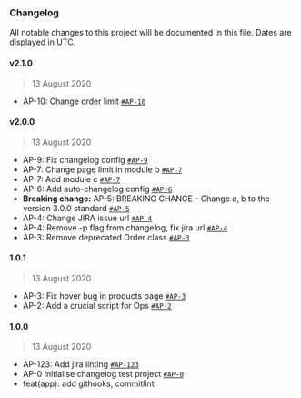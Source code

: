 ### Changelog

All notable changes to this project will be documented in this file. Dates are displayed in UTC.

#### v2.1.0

> 13 August 2020

- AP-10: Change order limit [`#AP-10`](https://issues.apache.org/jira/browse/AP-10)

#### v2.0.0

> 13 August 2020

- AP-9: Fix changelog config [`#AP-9`](https://issues.apache.org/jira/browse/AP-9)
- AP-7: Change page limit in module b [`#AP-7`](https://issues.apache.org/jira/browse/AP-7)
- AP-7: Add module c [`#AP-7`](https://issues.apache.org/jira/browse/AP-7)
- AP-6: Add auto-changelog config [`#AP-6`](https://issues.apache.org/jira/browse/AP-6)
- **Breaking change:** AP-5: BREAKING CHANGE - Change a, b to the version 3.0.0 standard [`#AP-5`](https://issues.apache.org/jira/browse/AP-5)
- AP-4: Change JIRA issue url [`#AP-4`](https://issues.apache.org/jira/browse/AP-4)
- AP-4: Remove -p flag from changelog, fix jira url [`#AP-4`](https://issues.apache.org/jira/browse/AP-4)
- AP-3: Remove deprecated Order class [`#AP-3`](https://issues.apache.org/jira/browse/AP-3)

#### 1.0.1

> 13 August 2020

- AP-3: Fix hover bug in products page [`#AP-3`](https://issues.apache.org/jira/browse/AP-3)
- AP-2: Add a crucial script for Ops [`#AP-2`](https://issues.apache.org/jira/browse/AP-2)

#### 1.0.0

> 13 August 2020

- AP-123: Add jira linting [`#AP-123`](https://issues.apache.org/jira/browse/AP-123)
- AP-0 Initialise changelog test project [`#AP-0`](https://issues.apache.org/jira/browse/AP-0)
- feat(app): add githooks, commitlint
